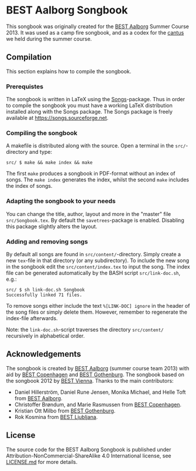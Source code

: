 # BEST Aalborg Songbook
This songbook was originally created for the [BEST Aalborg](http://best.aau.dk) Summer Course 2013. It was used as a camp fire songbook, and as a codex for the [cantus](https://en.wikipedia.org/wiki/Cantus) we held during the summer course.

## Compilation
This section explains how to compile the songbook.

### Prerequistes
The songbook is written in LaTeX using the [Songs](https://songs.sourceforge.net)-package. Thus in order to compile the songbook you must have a working LaTeX distribution installed along with the Songs package. The Songs package is freely available at https://songs.sourceforge.net.

### Compiling the songbook
A makefile is distributed along with the source. Open a terminal in the ``src/``-directory and type:
```
src/ $ make && make index && make
```
The first ``make`` produces a songbook in PDF-format without an index of songs. The ``make index`` generates the index, whilst the second ``make`` includes the index of songs.

### Adapting the songbook to your needs
You can change the title, author, layout and more in the "master" file ``src/Songbook.tex``.
By default the ``savetrees``-package is enabled. Disabling this package slightly alters the layout.

### Adding and removing songs
By default all songs are found in ``src/content/``-directory. Simply create a new ``tex``-file in that directory (or any subdirectory). To include the new song in the songbook edit the ``src/content/index.tex`` to input the song. The index file can be generated automatically by the BASH script ``src/link-doc.sh``, e.g.:
```
src/ $ sh link-doc.sh Songbook
Successfully linked 71 files.
```
To remove songs either include the text ``%[LINK-DOC] ignore`` in the header of the song files or simply delete them. However, remember to regenerate the index-file afterwards.

Note: the ``link-doc.sh``-script traverses the directory ``src/content/`` recursively in alphabetical order.

## Acknowledgements
The songbook is created by [BEST Aalborg](http://best.aau.dk) (summer course team 2013) with aid by [BEST Copenhagen](http://best.dtu.dk) and [BEST Gothenburg](http://http://best.chs.chalmers.se/). 
The songbook based on the songbook 2012 by [BEST Vienna](http://www.bestvienna.at).
Thanks to the main contributors:
  * Daniel Hillerström, Daniel Rune Jensen, Monika Michael, and Helle Toft from [BEST Aalborg](http://best.aau.dk).
  * Christoffer Brøndum, and Marie Rasmussen from [BEST Copenhagen](http://best.dtu.dk).
  * Kristian Ott Milbo from [BEST Gothenburg](http://http://best.chs.chalmers.se/).
  * Rok Kosmina from [BEST Ljubljana](http://www.bestljubljana.si/en/).

## License
The source code for the BEST Aalborg Songbook is published under Attribution-NonCommercial-ShareAlike 4.0 International license, see [LICENSE.md](LICENSE.md) for more details.
